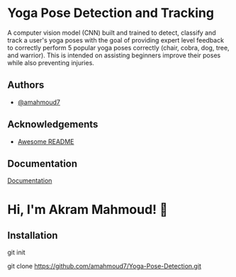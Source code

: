 
# Yoga Pose Detection and Tracking

A computer vision model (CNN) built and trained to detect, classify and track a user's yoga poses with the goal of providing expert level feedback to correctly perform 5 popular yoga poses correctly (chair, cobra, dog, tree, and warrior). This is intended on assisting beginners improve their poses while also preventing injuries.


## Authors

- [@amahmoud7](https://www.github.com/amahmoud7)


## Acknowledgements

 - [Awesome README](https://github.com/matiassingers/awesome-readme)


## Documentation

[Documentation](https://linktodocumentation)


# Hi, I'm Akram Mahmoud! 👋


## Installation

git init

git clone https://github.com/amahmoud7/Yoga-Pose-Detection.git


